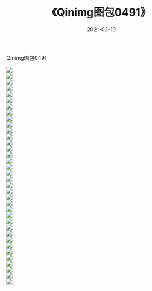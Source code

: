 ﻿---
layout: post
title:  《Qinimg图包0491》
date:   2021-02-19
img: http://imgx.orgx.ga/Qinimg图包/Qinimg图包0491/000.jpg
categories: [美女, 清纯, 唯美]
---

Qinimg图包0491

 ![](http://imgx.orgx.ga/Qinimg图包/Qinimg图包0491/001.jpg) <br>![](http://imgx.orgx.ga/Qinimg图包/Qinimg图包0491/002.jpg) <br>![](http://imgx.orgx.ga/Qinimg图包/Qinimg图包0491/003.jpg) <br>![](http://imgx.orgx.ga/Qinimg图包/Qinimg图包0491/004.jpg) <br>![](http://imgx.orgx.ga/Qinimg图包/Qinimg图包0491/005.jpg) <br>![](http://imgx.orgx.ga/Qinimg图包/Qinimg图包0491/006.jpg) <br>![](http://imgx.orgx.ga/Qinimg图包/Qinimg图包0491/007.jpg) <br>![](http://imgx.orgx.ga/Qinimg图包/Qinimg图包0491/008.jpg) <br>![](http://imgx.orgx.ga/Qinimg图包/Qinimg图包0491/009.jpg) <br>![](http://imgx.orgx.ga/Qinimg图包/Qinimg图包0491/010.jpg) <br>![](http://imgx.orgx.ga/Qinimg图包/Qinimg图包0491/011.jpg) <br>![](http://imgx.orgx.ga/Qinimg图包/Qinimg图包0491/012.jpg) <br>![](http://imgx.orgx.ga/Qinimg图包/Qinimg图包0491/013.jpg) <br>![](http://imgx.orgx.ga/Qinimg图包/Qinimg图包0491/014.jpg) <br>![](http://imgx.orgx.ga/Qinimg图包/Qinimg图包0491/015.jpg) <br>![](http://imgx.orgx.ga/Qinimg图包/Qinimg图包0491/016.jpg) <br>![](http://imgx.orgx.ga/Qinimg图包/Qinimg图包0491/017.jpg) <br>![](http://imgx.orgx.ga/Qinimg图包/Qinimg图包0491/018.jpg) <br>![](http://imgx.orgx.ga/Qinimg图包/Qinimg图包0491/019.jpg) <br>![](http://imgx.orgx.ga/Qinimg图包/Qinimg图包0491/020.jpg) <br>![](http://imgx.orgx.ga/Qinimg图包/Qinimg图包0491/021.jpg) <br>![](http://imgx.orgx.ga/Qinimg图包/Qinimg图包0491/022.jpg) <br>![](http://imgx.orgx.ga/Qinimg图包/Qinimg图包0491/023.jpg) <br>![](http://imgx.orgx.ga/Qinimg图包/Qinimg图包0491/024.jpg) <br>![](http://imgx.orgx.ga/Qinimg图包/Qinimg图包0491/025.jpg) <br>![](http://imgx.orgx.ga/Qinimg图包/Qinimg图包0491/026.jpg) <br>![](http://imgx.orgx.ga/Qinimg图包/Qinimg图包0491/027.jpg) <br>![](http://imgx.orgx.ga/Qinimg图包/Qinimg图包0491/028.jpg) <br>![](http://imgx.orgx.ga/Qinimg图包/Qinimg图包0491/029.jpg) <br>![](http://imgx.orgx.ga/Qinimg图包/Qinimg图包0491/030.jpg) <br>![](http://imgx.orgx.ga/Qinimg图包/Qinimg图包0491/031.jpg) <br>![](http://imgx.orgx.ga/Qinimg图包/Qinimg图包0491/032.jpg) <br>![](http://imgx.orgx.ga/Qinimg图包/Qinimg图包0491/033.jpg) <br>![](http://imgx.orgx.ga/Qinimg图包/Qinimg图包0491/034.jpg) <br>![](http://imgx.orgx.ga/Qinimg图包/Qinimg图包0491/035.jpg) <br>![](http://imgx.orgx.ga/Qinimg图包/Qinimg图包0491/036.jpg) <br>